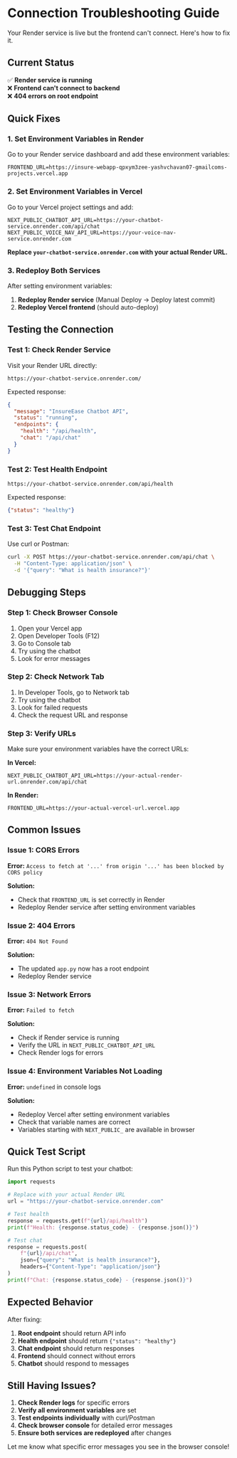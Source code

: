 # Connection Troubleshooting Guide

Your Render service is live but the frontend can't connect. Here's how to fix it.

## Current Status

✅ **Render service is running**  
❌ **Frontend can't connect to backend**  
❌ **404 errors on root endpoint**  

## Quick Fixes

### 1. Set Environment Variables in Render

Go to your Render service dashboard and add these environment variables:

```
FRONTEND_URL=https://insure-webapp-qpxym3zee-yashvchavan07-gmailcoms-projects.vercel.app
```

### 2. Set Environment Variables in Vercel

Go to your Vercel project settings and add:

```
NEXT_PUBLIC_CHATBOT_API_URL=https://your-chatbot-service.onrender.com/api/chat
NEXT_PUBLIC_VOICE_NAV_API_URL=https://your-voice-nav-service.onrender.com
```

**Replace `your-chatbot-service.onrender.com` with your actual Render URL.**

### 3. Redeploy Both Services

After setting environment variables:
1. **Redeploy Render service** (Manual Deploy → Deploy latest commit)
2. **Redeploy Vercel frontend** (should auto-deploy)

## Testing the Connection

### Test 1: Check Render Service

Visit your Render URL directly:
```
https://your-chatbot-service.onrender.com/
```

Expected response:
```json
{
  "message": "InsureEase Chatbot API",
  "status": "running",
  "endpoints": {
    "health": "/api/health",
    "chat": "/api/chat"
  }
}
```

### Test 2: Test Health Endpoint

```
https://your-chatbot-service.onrender.com/api/health
```

Expected response:
```json
{"status": "healthy"}
```

### Test 3: Test Chat Endpoint

Use curl or Postman:
```bash
curl -X POST https://your-chatbot-service.onrender.com/api/chat \
  -H "Content-Type: application/json" \
  -d '{"query": "What is health insurance?"}'
```

## Debugging Steps

### Step 1: Check Browser Console

1. Open your Vercel app
2. Open Developer Tools (F12)
3. Go to Console tab
4. Try using the chatbot
5. Look for error messages

### Step 2: Check Network Tab

1. In Developer Tools, go to Network tab
2. Try using the chatbot
3. Look for failed requests
4. Check the request URL and response

### Step 3: Verify URLs

Make sure your environment variables have the correct URLs:

**In Vercel:**
```
NEXT_PUBLIC_CHATBOT_API_URL=https://your-actual-render-url.onrender.com/api/chat
```

**In Render:**
```
FRONTEND_URL=https://your-actual-vercel-url.vercel.app
```

## Common Issues

### Issue 1: CORS Errors
**Error:** `Access to fetch at '...' from origin '...' has been blocked by CORS policy`

**Solution:**
- Check that `FRONTEND_URL` is set correctly in Render
- Redeploy Render service after setting environment variables

### Issue 2: 404 Errors
**Error:** `404 Not Found`

**Solution:**
- The updated `app.py` now has a root endpoint
- Redeploy Render service

### Issue 3: Network Errors
**Error:** `Failed to fetch`

**Solution:**
- Check if Render service is running
- Verify the URL in `NEXT_PUBLIC_CHATBOT_API_URL`
- Check Render logs for errors

### Issue 4: Environment Variables Not Loading
**Error:** `undefined` in console logs

**Solution:**
- Redeploy Vercel after setting environment variables
- Check that variable names are correct
- Variables starting with `NEXT_PUBLIC_` are available in browser

## Quick Test Script

Run this Python script to test your chatbot:

```python
import requests

# Replace with your actual Render URL
url = "https://your-chatbot-service.onrender.com"

# Test health
response = requests.get(f"{url}/api/health")
print(f"Health: {response.status_code} - {response.json()}")

# Test chat
response = requests.post(
    f"{url}/api/chat",
    json={"query": "What is health insurance?"},
    headers={"Content-Type": "application/json"}
)
print(f"Chat: {response.status_code} - {response.json()}")
```

## Expected Behavior

After fixing:

1. **Root endpoint** should return API info
2. **Health endpoint** should return `{"status": "healthy"}`
3. **Chat endpoint** should return responses
4. **Frontend** should connect without errors
5. **Chatbot** should respond to messages

## Still Having Issues?

1. **Check Render logs** for specific errors
2. **Verify all environment variables** are set
3. **Test endpoints individually** with curl/Postman
4. **Check browser console** for detailed error messages
5. **Ensure both services are redeployed** after changes

Let me know what specific error messages you see in the browser console! 